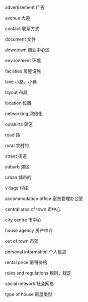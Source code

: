 advertisement          广告

avenue                 大道

contact                联系方式

document               文件

downtown               商业中心区

environment            环境

facilities             房屋设施

lane                   小路，小巷

layout                 布局

location               位置

networking             网络化

outskirts              郊区

road                   路

rural                  农村的

street                 街道

suburb                 郊区

urban                  城市的

village                村庄

accommodation office   宿舍管理办公室

central area of town   市中心

city centre            市中心

house agency           房产中介

out of town            市郊

personal information   个人信息

rental price           房租价格

rules and regulations  规则，规定

social network         社会网络

type of house          房屋类型

